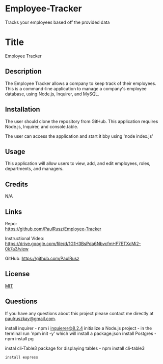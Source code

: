 # Employee-Tracker
Tracks your employees based off the provided data

# Title

Employee Tracker

## Description


The Employee Tracker allows a company to keep track of their employees.  This is a command-line application to manage a company's employee database, using Node.js, Inquirer, and MySQL.


## Installation

The user should clone the repository from GitHub. 
This application requires Node.js, Inquirer, and console.table. 

The user can access the application and start it bby using 'node index.js'


## Usage
This application will allow users to view, add, and edit employees, roles, departments, and managers.


## Credits

N/A

## Links
Repo:  
https://github.com/PaulRusz/Employee-Tracker

Instructional Video:  
https://drive.google.com/file/d/1G1H3BsPda6NbvcfmHF7ETXcMi2-0k7a3/view

GitHub:
https://github.com/PaulRusz


## License

[MIT](https://choosealicense.com/licenses/mit/)


## Questions
If you have any questions about this project please contact me directly at paulruszkay@gmail.com.
















install inquirer - npm i inquierer@8.2.4
initialize a Node.js project - in the terminal run 'npm init -y' which will install a package.json
install Postgres
    - npm install pg

instal cli-Table3 package for displaying tables 
    - npm install cli-table3

    install express

